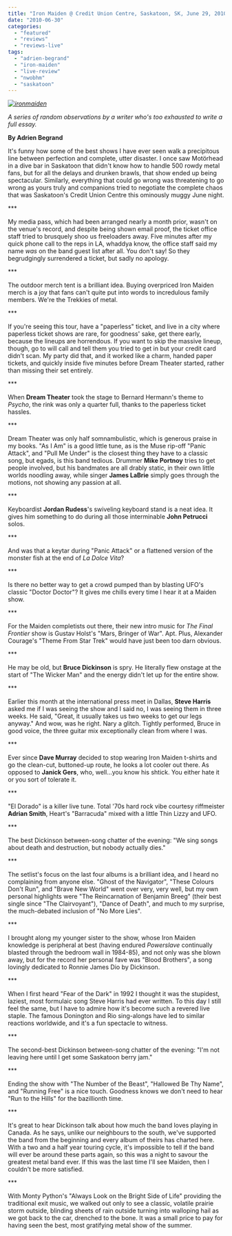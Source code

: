 ```yaml
---
title: "Iron Maiden @ Credit Union Centre, Saskatoon, SK, June 29, 2010"
date: "2010-06-30"
categories: 
  - "featured"
  - "reviews"
  - "reviews-live"
tags: 
  - "adrien-begrand"
  - "iron-maiden"
  - "live-review"
  - "nwobhm"
  - "saskatoon"
---
```


_[![ironmaiden](http://www.hellbound.ca/wp-content/uploads/2010/06/ironmaiden.jpg "ironmaiden")](http://www.hellbound.ca/wp-content/uploads/2010/06/ironmaiden.jpg)_

_A series of random observations by a writer who's too exhausted to write a full essay._

**By Adrien Begrand**

It's funny how some of the best shows I have ever seen walk a precipitous line between perfection and complete, utter disaster. I once saw Motörhead in a dive bar in Saskatoon that didn't know how to handle 500 rowdy metal fans, but for all the delays and drunken brawls, that show ended up being spectacular. Similarly, everything that could go wrong was threatening to go wrong as yours truly and companions tried to negotiate the complete chaos that was Saskatoon's Credit Union Centre this ominously muggy June night.

\*\*\*

My media pass, which had been arranged nearly a month prior, wasn't on the venue's record, and despite being shown email proof, the ticket office staff tried to brusquely shoo us freeloaders away. Five minutes after my quick phone call to the reps in LA, whaddya know, the office staff said my name _was_ on the band guest list after all. You don't say! So they begrudgingly surrendered a ticket, but sadly no apology.

\*\*\*

The outdoor merch tent is a brilliant idea. Buying overpriced Iron Maiden merch is a joy that fans can't quite put into words to incredulous family members. We're the Trekkies of metal.

\*\*\*

If you're seeing this tour, have a "paperless" ticket, and live in a city where paperless ticket shows are rare, for goodness' sake, get there early, because the lineups are horrendous. If you want to skip the massive lineup, though, go to will call and tell them you tried to get in but your credit card didn't scan. My party did that, and it worked like a charm, handed paper tickets, and quickly inside five minutes before Dream Theater started, rather than missing their set entirely.

\*\*\*

When **Dream Theater** took the stage to Bernard Hermann's theme to _Psycho_, the rink was only a quarter full, thanks to the paperless ticket hassles.

\*\*\*

Dream Theater was only half somnambulistic, which is generous praise in my books. "As I Am" is a good little tune, as is the Muse rip-off "Panic Attack", and "Pull Me Under" is the closest thing they have to a classic song, but egads, is this band tedious. Drummer **Mike Portnoy** tries to get people involved, but his bandmates are all drably static, in their own little worlds noodling away, while singer **James LaBrie** simply goes through the motions, not showing any passion at all.

\*\*\*

Keyboardist **Jordan Rudess**'s swiveling keyboard stand is a neat idea. It gives him something to do during all those interminable **John Petrucci** solos.

\*\*\*

And was that a keytar during "Panic Attack" or a flattened version of the monster fish at the end of _La Dolce Vita_?

\*\*\*

Is there no better way to get a crowd pumped than by blasting UFO's classic "Doctor Doctor"? It gives me chills every time I hear it at a Maiden show.

\*\*\*

For the Maiden completists out there, their new intro music for _The Final Frontier_ show is Gustav Holst's "Mars, Bringer of War". Apt. Plus, Alexander Courage's "Theme From Star Trek" would have just been too darn obvious.

\*\*\*

He may be old, but **Bruce Dickinson** is spry. He literally flew onstage at the start of "The Wicker Man" and the energy didn't let up for the entire show.

\*\*\*

Earlier this month at the international press meet in Dallas, **Steve Harris** asked me if I was seeing the show and I said no, I was seeing them in three weeks. He said, "Great, it usually takes us two weeks to get our legs anyway." And wow, was he right. Nary a glitch. Tightly performed, Bruce in good voice, the three guitar mix exceptionally clean from where I was.

\*\*\*

Ever since **Dave Murray** decided to stop wearing Iron Maiden t-shirts and go the clean-cut, buttoned-up route, he looks a lot cooler out there. As opposed to **Janick Gers**, who, well…you know his shtick. You either hate it or you sort of tolerate it.

\*\*\*

"El Dorado" is a killer live tune. Total '70s hard rock vibe courtesy riffmeister **Adrian Smith**, Heart's "Barracuda" mixed with a little Thin Lizzy and UFO.

\*\*\*

The best Dickinson between-song chatter of the evening: "We sing songs about death and destruction, but nobody actually dies."

\*\*\*

The setlist's focus on the last four albums is a brilliant idea, and I heard no complaining from anyone else. "Ghost of the Navigator", "These Colours Don't Run", and "Brave New World" went over very, very well, but my own personal highlights were "The Reincarnation of Benjamin Breeg" (their best single since "The Clairvoyant"), "Dance of Death", and much to my surprise, the much-debated inclusion of "No More Lies".

\*\*\*

I brought along my younger sister to the show, whose Iron Maiden knowledge is peripheral at best (having endured _Powerslave_ continually blasted through the bedroom wall in 1984-85), and not only was she blown away, but for the record her personal fave was "Blood Brothers", a song lovingly dedicated to Ronnie James Dio by Dickinson.

\*\*\*

When I first heard "Fear of the Dark" in 1992 I thought it was the stupidest, laziest, most formulaic song Steve Harris had ever written. To this day I still feel the same, but I have to admire how it's become such a revered live staple. The famous Donington and Rio sing-alongs have led to similar reactions worldwide, and it's a fun spectacle to witness.

\*\*\*

The second-best Dickinson between-song chatter of the evening: "I'm not leaving here until I get some Saskatoon berry jam."

\*\*\*

Ending the show with "The Number of the Beast", "Hallowed Be Thy Name", and "Running Free" is a nice touch. Goodness knows we don't need to hear "Run to the Hills" for the bazillionth time.

\*\*\*

It's great to hear Dickinson talk about how much the band loves playing in Canada. As he says, unlike our neighbours to the south, we've supported the band from the beginning and every album of theirs has charted here. With a two and a half year touring cycle, it's impossible to tell if the band will ever be around these parts again, so this was a night to savour the greatest metal band ever. If this was the last time I'll see Maiden, then I couldn't be more satisfied.

\*\*\*

With Monty Python's "Always Look on the Bright Side of Life" providing the traditional exit music, we walked out only to see a classic, volatile prairie storm outside, blinding sheets of rain outside turning into walloping hail as we got back to the car, drenched to the bone. It was a small price to pay for having seen the best, most gratifying metal show of the summer.
